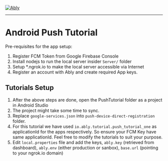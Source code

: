 [![Ably](https://s3.amazonaws.com/files.ably.io/logo-with-type.png)](https://www.ably.io)

---

# Android Push Tutorial


Pre-requisites for the app setup:

1. Register FCM Token from Google Firebase Console
2. Install nodejs to run the local server insider `Server/` folder
3. Setup *.ngrok.io to make the local server accessible via Internet
4. Register an account with Ably and create required App keys.


## Tutorials Setup
1. After the above steps are done, open the PushTutorial folder as a project in Android Studio
2. The project might take some time to sync.
3. Replace `google-services.json` into `push-device-direct-registration` folder.
4. For this tutorial we have used `io.ably.tutorial.push_tutorial_one` as applicationId for the apps respectively. So ensure your FCM Key have same applicationId. Feel free to modify the tutorials to suit your purpose.
5. Edit `local.properties` file and add the keys, `ably.key` (retrieved from dashboard), `ably.env` (either production or sanbox), `base.url` (pointing to your ngrok.io domain)

 
